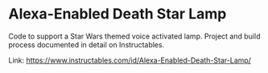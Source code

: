 # Alexa-Enabled Death Star Lamp

Code to support a Star Wars themed voice activated lamp. Project and build process documented in detail on Instructables.

Link: https://www.instructables.com/id/Alexa-Enabled-Death-Star-Lamp/
